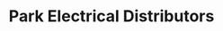 ---
title: "Park Electrical Distributors"
url: /gateshead/park-electrical-distributors/
shop: Großhandel
---